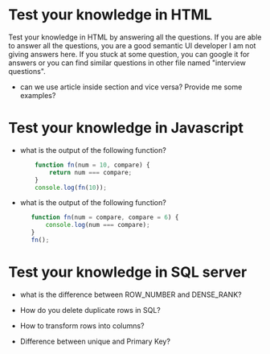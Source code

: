 # Test your knowledge in HTML

Test your knowledge in HTML by answering all the questions. If you are able to answer all the questions, you are a good semantic UI developer
I am not giving answers here. If you stuck at some question, you can google it for answers or you can find similar questions in other file named "interview questions".

  * can we use article inside section and vice versa? Provide me some examples?

# Test your knowledge in Javascript

  *  what is the output of the following function?

      ```javascript
          function fn(num = 10, compare) {         
              return num === compare;
          }      
          console.log(fn(10));
       ```
   

  *  what is the output of the following function?

     ``` javascript
        function fn(num = compare, compare = 6) {         
            console.log(num === compare);
        }      
        fn();
     ```
  
# Test your knowledge in SQL server

  * what is the difference between ROW_NUMBER and DENSE_RANK?

  * How do you delete duplicate rows in SQL?

  * How to transform rows into columns?

  * Difference between unique and Primary Key?
